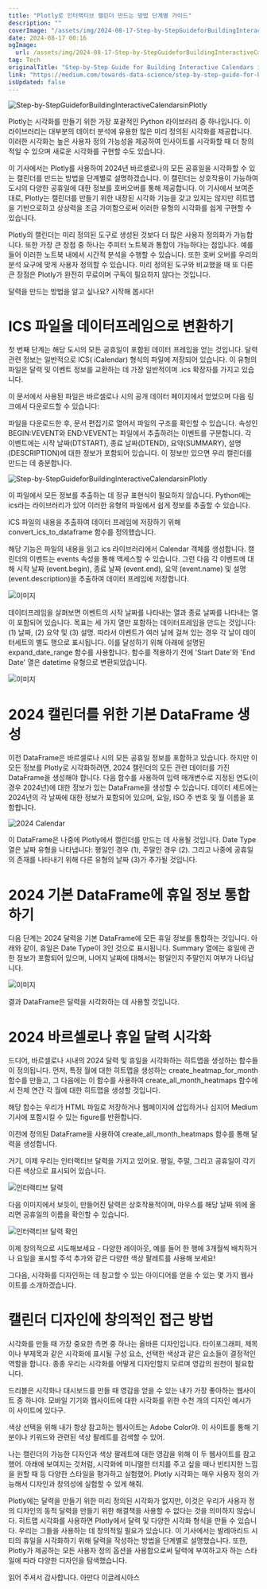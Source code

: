 ```yaml
---
title: "Plotly로 인터랙티브 캘린더 만드는 방법 단계별 가이드"
description: ""
coverImage: "/assets/img/2024-08-17-Step-by-StepGuideforBuildingInteractiveCalendarsinPlotly_0.png"
date: 2024-08-17 00:16
ogImage: 
  url: /assets/img/2024-08-17-Step-by-StepGuideforBuildingInteractiveCalendarsinPlotly_0.png
tag: Tech
originalTitle: "Step-by-Step Guide for Building Interactive Calendars in Plotly"
link: "https://medium.com/towards-data-science/step-by-step-guide-for-building-interactive-calendars-in-plotly-277053f6ee7c"
isUpdated: false
---
```



![Step-by-StepGuideforBuildingInteractiveCalendarsinPlotly](/assets/img/2024-08-17-Step-by-StepGuideforBuildingInteractiveCalendarsinPlotly_0.png)

Plotly는 시각화를 만들기 위한 가장 포괄적인 Python 라이브러리 중 하나입니다. 이 라이브러리는 대부분의 데이터 분석에 유용한 많은 미리 정의된 시각화를 제공합니다. 이러한 시각화는 높은 사용자 정의 가능성을 제공하여 인사이트를 시각화할 때 더 창의적일 수 있으며 새로운 시각화를 구현할 수도 있습니다.

이 기사에서는 Plotly를 사용하여 2024년 바르셀로나의 모든 공휴일을 시각화할 수 있는 캘린더를 만드는 방법을 단계별로 설명하겠습니다. 이 캘린더는 상호작용이 가능하여 도시의 다양한 공휴일에 대한 정보를 호버오버를 통해 제공합니다. 이 기사에서 보여준대로, Plotly는 캘린더를 만들기 위한 내장된 시각화 기능을 갖고 있지는 않지만 히트맵을 기반으로하고 상상력을 조금 가미함으로써 이러한 유형의 시각화를 쉽게 구현할 수 있습니다.

Plotly의 캘린더는 미리 정의된 도구로 생성된 것보다 더 많은 사용자 정의화가 가능합니다. 또한 가장 큰 장점 중 하나는 주피터 노트북과 통합이 가능하다는 점입니다. 예를 들어 이러한 노트북 내에서 시간적 분석을 수행할 수 있습니다. 또한 호버 오버를 우리의 분석 요구에 맞게 사용자 정의할 수 있습니다. 미리 정의된 도구와 비교했을 때 또 다른 큰 장점은 Plotly가 완전히 무료이며 구독이 필요하지 않다는 것입니다.

<div class="content-ad"></div>

달력을 만드는 방법을 알고 싶나요? 시작해 봅시다!

# ICS 파일을 데이터프레임으로 변환하기

첫 번째 단계는 해당 도시의 모든 공휴일이 포함된 데이터 프레임을 얻는 것입니다. 달력 관련 정보는 일반적으로 ICS( iCalendar) 형식의 파일에 저장되어 있습니다. 이 유형의 파일은 달력 및 이벤트 정보를 교환하는 데 가장 일반적이며 .ics 확장자를 가지고 있습니다.

이 문서에서 사용된 파일은 바르셀로나 시의 공개 데이터 페이지에서 얻었으며 다음 링크에서 다운로드할 수 있습니다:

<div class="content-ad"></div>

파일을 다운로드한 후, 문서 편집기로 열어서 파일의 구조를 확인할 수 있습니다. 속성인 BEGIN:VEVENT와 END:VEVENT는 파일에서 추출하려는 이벤트를 구분합니다. 각 이벤트에는 시작 날짜(DTSTART), 종료 날짜(DTEND), 요약(SUMMARY), 설명(DESCRIPTION)에 대한 정보가 포함되어 있습니다. 이 정보만 있으면 우리 캘린더를 만드는 데 충분합니다.

![Step-by-StepGuideforBuildingInteractiveCalendarsinPlotly](/assets/img/2024-08-17-Step-by-StepGuideforBuildingInteractiveCalendarsinPlotly_1.png)

이 파일에서 모든 정보를 추출하는 데 정규 표현식이 필요하지 않습니다. Python에는 ics라는 라이브러리가 있어 이러한 유형의 파일에서 쉽게 정보를 추출할 수 있습니다.

ICS 파일의 내용을 추출하여 데이터 프레임에 저장하기 위해 convert_ics_to_dataframe 함수를 정의했습니다.

<div class="content-ad"></div>

해당 기능은 파일의 내용을 읽고 ics 라이브러리에서 Calendar 객체를 생성합니다. 캘린더의 이벤트는 events 속성을 통해 액세스할 수 있습니다. 그런 다음 각 이벤트에 대해 시작 날짜 (event.begin), 종료 날짜 (event.end), 요약 (event.name) 및 설명 (event.description)을 추출하여 데이터 프레임에 저장합니다.

![이미지](/assets/img/2024-08-17-Step-by-StepGuideforBuildingInteractiveCalendarsinPlotly_2.png)

데이터프레임을 살펴보면 이벤트의 시작 날짜를 나타내는 열과 종료 날짜를 나타내는 열이 포함되어 있습니다. 목표는 세 가지 열만 포함하는 데이터프레임을 만드는 것입니다: (1) 날짜, (2) 요약 및 (3) 설명. 따라서 이벤트가 여러 날에 걸쳐 있는 경우 각 날이 데이터세트의 별도 행으로 표시됩니다. 이를 달성하기 위해 아래에 설명된 expand_date_range 함수를 사용합니다. 함수를 적용하기 전에 'Start Date'와 'End Date' 열은 datetime 유형으로 변환되었습니다.

![이미지](/assets/img/2024-08-17-Step-by-StepGuideforBuildingInteractiveCalendarsinPlotly_3.png)

<div class="content-ad"></div>

# 2024 캘린더를 위한 기본 DataFrame 생성

이전 DataFrame은 바르셀로나 시의 모든 공휴일 정보를 포함하고 있습니다. 하지만 이 모든 정보를 Plotly로 시각화하려면, 2024 캘린더의 모든 관련 데이터를 가진 DataFrame을 생성해야 합니다. 다음 함수를 사용하여 입력 매개변수로 지정된 연도(이 경우 2024년)에 대한 정보가 있는 DataFrame을 생성할 수 있습니다. 데이터 세트에는 2024년의 각 날짜에 대한 정보가 포함되어 있으며, 요일, ISO 주 번호 및 월 이름을 포함합니다.

![2024 Calendar](/assets/img/2024-08-17-Step-by-StepGuideforBuildingInteractiveCalendarsinPlotly_4.png)

이 DataFrame은 나중에 Plotly에서 캘린더를 만드는 데 사용될 것입니다. Date Type 열은 날짜 유형을 나타냅니다: 평일인 경우 (1), 주말인 경우 (2). 그리고 나중에 공휴일의 존재를 나타내기 위해 다른 유형의 날짜 (3)가 추가될 것입니다.

<div class="content-ad"></div>

# 2024 기본 DataFrame에 휴일 정보 통합하기

다음 단계는 2024 달력을 기본 DataFrame에 모든 휴일 정보를 통합하는 것입니다. 아래와 같이, 휴일은 Date Type이 3인 것으로 표시됩니다. Summary 열에는 휴일에 관한 정보가 포함되어 있으며, 나머지 날짜에 대해서는 평일인지 주말인지 여부가 나타납니다.

![이미지](/assets/img/2024-08-17-Step-by-StepGuideforBuildingInteractiveCalendarsinPlotly_5.png)

결과 DataFrame은 달력을 시각화하는 데 사용할 것입니다.

<div class="content-ad"></div>

# 2024 바르셀로나 휴일 달력 시각화

드디어, 바르셀로나 시내의 2024 달력 및 휴일을 시각화하는 히트맵을 생성하는 함수들이 정의됩니다. 먼저, 특정 월에 대한 히트맵을 생성하는 create_heatmap_for_month 함수를 만들고, 그 다음에는 이 함수를 사용하여 create_all_month_heatmaps 함수에서 전체 연간 각 월에 대한 히트맵을 생성할 것입니다.

해당 함수는 우리가 HTML 파일로 저장하거나 웹페이지에 삽입하거나 심지어 Medium 기사에 포함시킬 수 있는 figure를 반환합니다.

이전에 정의된 DataFrame을 사용하여 create_all_month_heatmaps 함수를 통해 달력을 생성합니다.

<div class="content-ad"></div>

거기, 이제 우리는 인터랙티브 달력을 가지고 있어요. 평일, 주말, 그리고 공휴일이 각기 다른 색상으로 표시되어 있습니다.

![인터랙티브 달력](/assets/img/2024-08-17-Step-by-StepGuideforBuildingInteractiveCalendarsinPlotly_6.png)

다음 이미지에서 보듯이, 만들어진 달력은 상호작용적이며, 마우스를 해당 날짜 위에 올리면 공휴일의 이름을 확인할 수 있습니다.

![인터랙티브 달력 확인](/assets/img/2024-08-17-Step-by-StepGuideforBuildingInteractiveCalendarsinPlotly_7.png)

<div class="content-ad"></div>

이제 창의적으로 시도해보세요 - 다양한 레이아웃, 예를 들어 한 행에 3개월씩 배치하거나 요일을 표시할 주석 추가와 같은 다양한 색상 팔레트를 사용해 보세요!

그다음, 시각화를 디자인하는 데 참고할 수 있는 아이디어를 얻을 수 있는 몇 가지 웹사이트를 소개하겠습니다.

# 캘린더 디자인에 창의적인 접근 방법

시각화를 만들 때 가장 중요한 측면 중 하나는 올바른 디자인입니다. 타이포그래피, 제목이나 부제목과 같은 시각화에 표시될 구성 요소, 선택한 색상과 같은 요소들이 결정적인 역할을 합니다. 종종 우리는 시각화를 어떻게 디자인할지 모르며 영감의 원천이 필요합니다.

<div class="content-ad"></div>

드리블은 시각화나 대시보드를 만들 때 영감을 얻을 수 있는 내가 가장 좋아하는 웹사이트 중 하나야. 모바일 기기와 웹사이트에 대한 시각화를 위한 수천 개의 디자인 예시가 이 사이트에 있다구.

색상 선택을 위해 내가 항상 참고하는 웹사이트는 Adobe Color야. 이 사이트를 통해 기분이나 키워드와 관련된 색상 팔레트를 검색할 수 있어.

나는 캘린더의 가능한 디자인과 색상 팔레트에 대한 영감을 위해 이 두 웹사이트를 참고했어. 아래에 보여지는 것처럼, 시각화에 미니멀한 터치를 주고 싶을 때나 빈티지한 느낌을 원할 때 등 다양한 스타일을 평가하고 실험했어. Plotly 시각화는 매우 사용자 정의 가능해서 디자인과 창의성에 실험할 수 있게 해줘.

<div class="content-ad"></div>

Plotly에는 달력을 만들기 위한 미리 정의된 시각화가 없지만, 이것은 우리가 사용자 정의 디자인의 동적 달력을 만들기 위한 해결책을 사용할 수 없다는 것을 의미하지 않습니다. 히트맵 시각화를 사용하면 Plotly에서 달력 및 다양한 시각화 형식을 만들 수 있습니다. 우리는 그들을 사용하는 데 창의적일 필요가 있습니다. 이 기사에서는 발레아리드 시티의 휴일을 시각화하기 위해 달력을 작성하는 방법을 단계별로 설명했습니다. 또한, Plotly가 제공하는 모든 사용자 정의 옵션을 사용함으로써 달력에 부여하고자 하는 스타일에 따라 다양한 디자인을 탐색했습니다.

읽어 주셔서 감사합니다.
아만다 이글레시아스